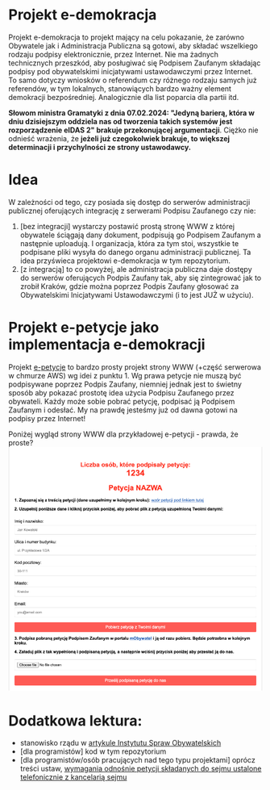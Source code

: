 # Projekt e-demokracja
Projekt e-demokracja to projekt mający na celu pokazanie, że zarówno Obywatele jak i Administracja Publiczna są gotowi, aby składać wszelkiego rodzaju podpisy elektronicznie, przez Internet.
Nie ma żadnych technicznych przeszkód, aby posługiwać się Podpisem Zaufanym składając podpisy pod obywatelskimi inicjatywami ustawodawczymi przez Internet.
To samo dotyczy wniosków o referendum czy różnego rodzaju samych już referendów, w tym lokalnych, stanowiących bardzo ważny element demokracji bezpośredniej.
Analogicznie dla list poparcia dla partii itd.

**Słowom ministra Gramatyki z dnia 07.02.2024: "Jedyną barierą, która w dniu dzisiejszym oddziela nas od tworzenia takich systemów jest rozporządzenie eIDAS 2" brakuje przekonującej argumentacji**. Ciężko nie odnieść wrażenia, że **jeżeli już czegokolwiek brakuje, to większej determinacji i przychylności ze strony ustawodawcy.**

# Idea
W zależności od tego, czy posiada się dostęp do serwerów administracji publicznej oferujących integrację z serwerami Podpisu Zaufanego czy nie:
1. [bez integracji] wystarczy postawić prostą stronę WWW z której obywatele ściągają dany dokument, podpisują go Podpisem Zaufanym a następnie uploadują. I organizacja, która za tym stoi, wszystkie te podpisane pliki wysyła do danego organu administracji publicznej. Ta idea przyświeca projektowi e-demokracja w tym repozytorium.
2. [z integracją] to co powyżej, ale administracja publiczna daje dostępy do serwerów oferujących Podpis Zaufany tak, aby się zintegrować jak to zrobił Kraków, gdzie można poprzez Podpis Zaufany głosować za Obywatelskimi Inicjatywami Ustawodawczymi (i to jest JUŻ w użyciu).

# Projekt e-petycje jako implementacja e-demokracji
Projekt [e-petycje](./e-petitions) to bardzo prosty projekt strony WWW (+część serwerowa w chmurze AWS) wg idei z punktu 1. Wg prawa petycje nie muszą być podpisywane poprzez Podpis Zaufany,
niemniej jednak jest to świetny sposób aby pokazać prostotę idea użycia Podpisu Zaufanego przez obywateli. Każdy może sobie pobrać petycję, podpisać ją Podpisem Zaufanym i odesłać. My na prawdę jesteśmy już od dawna gotowi na podpisy przez Internet!

Poniżej wygląd strony WWW dla przykładowej e-petycji - prawda, że proste?
![e-petycje WWW](./e-petycje%20WWW.png)

# Dodatkowa lektura:
- stanowisko rządu w [artykule Instytutu Spraw Obywatelskich](https://instytutsprawobywatelskich.pl/swiatelko-w-tunelu-rzadowym-obywatelska-inicjatywa-ustawodawcza-w-senacie/?fbclid=IwAR34deEucpZsz1JXhpy0tvhn_MHhJsjbQNjjcKLt3ALNJN_pDbmYuHNL-oU)
- [dla programistów] kod w tym repozytorium
- [dla programistów/osób pracujących nad tego typu projektami] oprócz treści ustaw, [wymagania odnośnie petycji składanych do sejmu ustalone telefonicznie z kancelarią sejmu](https://referenda.pl/newsy/czy-istnieje-mozliwosci-zautomatyzowania-wysylania-petycji-podpisanych-przez-ambasadorow-w-sposob-elektroniczny/)
